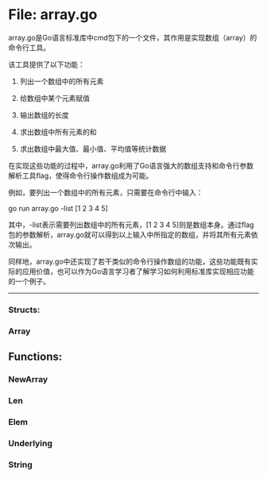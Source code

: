# File: array.go

array.go是Go语言标准库中cmd包下的一个文件，其作用是实现数组（array）的命令行工具。

该工具提供了以下功能：

1. 列出一个数组中的所有元素

2. 给数组中某个元素赋值

3. 输出数组的长度

4. 求出数组中所有元素的和

5. 求出数组中最大值、最小值、平均值等统计数据

在实现这些功能的过程中，array.go利用了Go语言强大的数组支持和命令行参数解析工具flag，使得命令行操作数组成为可能。

例如，要列出一个数组中的所有元素，只需要在命令行中输入：

go run array.go -list [1 2 3 4 5]

其中，-list表示需要列出数组中的所有元素，[1 2 3 4 5]则是数组本身。通过flag包的参数解析，array.go就可以得到以上输入中所指定的数组，并将其所有元素依次输出。

同样地，array.go中还实现了若干类似的命令行操作数组的功能，这些功能既有实际的应用价值，也可以作为Go语言学习者了解学习如何利用标准库实现相应功能的一个例子。




---

### Structs:

### Array





## Functions:

### NewArray





### Len





### Elem





### Underlying





### String





